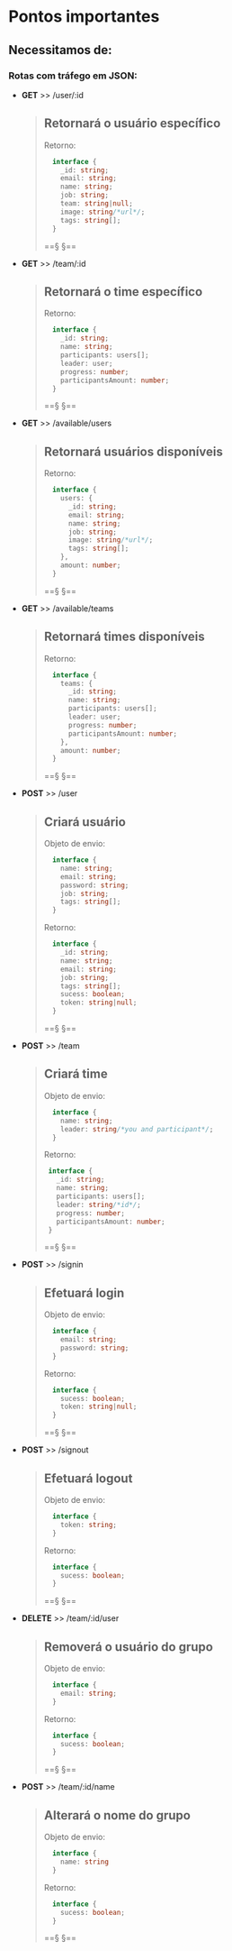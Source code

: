 # Pontos importantes

## Necessitamos de:

### Rotas com tráfego em JSON:

- **GET** >> /user/:id
  > ## Retornará o usuário específico
  > Retorno:
  > ```ts
  >   interface {
  >     _id: string;
  >     email: string;
  >     name: string;
  >     job: string;
  >     team: string|null;
  >     image: string/*url*/; 
  >     tags: string[];
  >   }
  > ```
  > ==§ §==

- **GET** >> /team/:id
  > ## Retornará o time específico
  > Retorno:
  > ```ts
  >   interface {
  >     _id: string;
  >     name: string;
  >     participants: users[];
  >     leader: user;
  >     progress: number;
  >     participantsAmount: number;
  >   }
  > ```
  > ==§ §==

- **GET** >> /available/users
  > ## Retornará usuários disponíveis
  > Retorno:
  > ```ts
  >   interface {
  >     users: {
  >       _id: string;
  >       email: string;
  >       name: string;
  >       job: string;
  >       image: string/*url*/;
  >       tags: string[]; 
  >     },
  >     amount: number;
  >   }
  > ```
  > ==§ §==

- **GET** >> /available/teams
  > ## Retornará times disponíveis
  > Retorno:
  > ```ts
  >   interface {
  >     teams: {
  >       _id: string;
  >       name: string;
  >       participants: users[];
  >       leader: user;
  >       progress: number;
  >       participantsAmount: number;
  >     },
  >     amount: number;
  >   }
  > ```
  > ==§ §==

- **POST** >> /user
  > ## Criará usuário
  > Objeto de envio:
  > ```ts
  >   interface {
  >     name: string;
  >     email: string;
  >     password: string;
  >     job: string;
  >     tags: string[];
  >   }
  > ```
  > Retorno:
  > ```ts
  >   interface {
  >     _id: string;
  >     name: string;
  >     email: string;
  >     job: string;
  >     tags: string[];
  >     sucess: boolean;
  >     token: string|null;
  >   }
  > ```
  > ==§ §==

- **POST** >> /team
  > ## Criará time
  > Objeto de envio:
  > ```ts
  >   interface {
  >     name: string;
  >     leader: string/*you and participant*/;
  >   }
  > ```
  > Retorno:
  > ```ts
  >  interface {
  >    _id: string;
  >    name: string;
  >    participants: users[];
  >    leader: string/*id*/;
  >    progress: number;
  >    participantsAmount: number;
  >  }
  > ```
  > ==§ §==

- **POST** >> /signin
  > ## Efetuará login
  > Objeto de envio:
  > ```ts
  >   interface {
  >     email: string;
  >     password: string;
  >   }
  > ```
  > Retorno:
  > ```ts
  >   interface {
  >     sucess: boolean;
  >     token: string|null;
  >   }
  > ```
  > ==§ §==


- **POST** >> /signout
  > ## Efetuará logout
  > Objeto de envio:
  > ```ts
  >   interface {
  >     token: string;
  >   }
  > ```
  > Retorno:
  > ```ts
  >   interface {
  >     sucess: boolean;
  >   }
  > ```
  > ==§ §==

- **DELETE** >> /team/:id/user
  > ## Removerá o usuário do grupo
  > Objeto de envio:
  > ```ts
  >   interface {
  >     email: string;
  >   }
  > ```
  > Retorno:
  > ```ts
  >   interface {
  >     sucess: boolean;
  >   }
  > ```
  > ==§ §==

  
- **POST** >> /team/:id/name
  > ## Alterará o nome do grupo
  > Objeto de envio:
  > ```ts
  >   interface {
  >     name: string
  >   }
  > ```
  > Retorno:
  > ```ts
  >   interface {
  >     sucess: boolean;
  >   }
  > ```
  > ==§ §==
